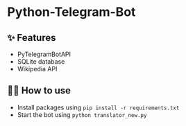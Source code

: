 # Python-Telegram-Bot

## ✨ Features

- PyTelegramBotAPI
- SQLite database
- Wikipedia API

## 💁‍♀️ How to use

- Install packages using `pip install -r requirements.txt`
- Start the bot using `python translator_new.py`
